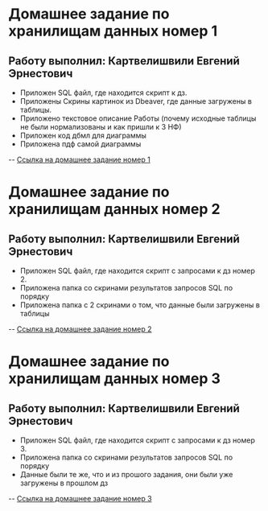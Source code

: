 # Домашнее задание по хранилищам данных номер 1
## Работу выполнил: Картвелишвили Евгений Эрнестович

* Приложен SQL файл, где находится скрипт к дз.
* Приложены Скрины картинок из Dbeaver, где данные загружены в таблицы.
* Приложено текстовое описание Работы (почему исходные таблицы не были нормализованы и как пришли к 3 НФ)
* Приложен код дбмл для диаграммы
* Приложена пдф самой диаграммы

-- [Ссылка на домашнее задание номер 1](https://github.com/eugenekartvelishvili/data_storage_sql/tree/main/hw_sql)



# Домашнее задание по хранилищам данных номер 2
## Работу выполнил: Картвелишвили Евгений Эрнестович


* Приложен SQL файл, где находится скрипт с запросами к дз номер 2.
* Приложена папка со скринами результатов запросов SQL по порядку
* Приложена папка с 2 скринами о том, что данные были загружены в таблицы 


-- [Ссылка на домашнее задание номер 2](https://github.com/eugenekartvelishvili/data_storage_sql/tree/main/hw_sql2)


# Домашнее задание по хранилищам данных номер 3
## Работу выполнил: Картвелишвили Евгений Эрнестович


* Приложен SQL файл, где находится скрипт с запросами к дз номер 3.
* Приложена папка со скринами результатов запросов SQL по порядку
* Данные были те же, что и из прошого задания, они были уже загружены в прошлом дз

-- [Ссылка на домашнее задание номер 3](https://github.com/eugenekartvelishvili/data_storage_sql/tree/main/hw_sql3)
